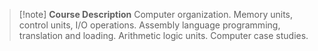 > [!note] **Course Description**
> Computer organization. Memory units, control units, I/O operations. Assembly language programming, translation and loading. Arithmetic logic units. Computer case studies.